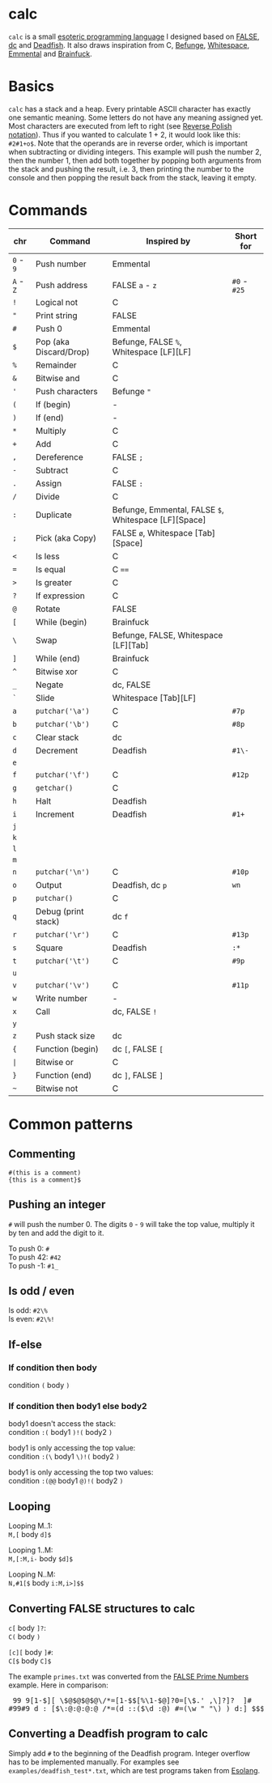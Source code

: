 # calc
`calc` is a small [esoteric programming language](https://en.wikipedia.org/wiki/Esoteric_programming_language "esoteric programming language") I designed based on [FALSE](https://esolangs.org/wiki/FALSE "FALSE"), [dc](https://esolangs.org/wiki/Dc "dc") and [Deadfish](https://esolangs.org/wiki/Deadfish "Deadfish"). It also draws inspiration from C, [Befunge](https://esolangs.org/wiki/Befunge "Befunge"), [Whitespace](https://esolangs.org/wiki/Whitespace "Whitespace"), [Emmental](https://esolangs.org/wiki/Emmental "Emmental") and [Brainfuck](https://esolangs.org/wiki/Brainfuck "Brainfuck").

# Basics
`calc` has a stack and a heap. Every printable ASCII character has exactly one semantic meaning. Some letters do not have any meaning assigned yet. Most characters are executed from left to right (see [Reverse Polish notation](https://en.wikipedia.org/wiki/Reverse_Polish_notation "RPN")). Thus if you wanted to calculate 1 + 2, it would look like this: `#2#1+o$`. Note that the operands are in reverse order, which is important when subtracting or dividing integers. This example will push the number 2, then the number 1, then add both together by popping both arguments from the stack and pushing the result, i.e. 3, then printing the number to the console and then popping the result back from the stack, leaving it empty.

# Commands

|chr |Command           |Inspired by     |Short for
|----|------------------|----------------|---------------------------------
|`0` - `9`|Push number  |Emmental        |
|`A` - `Z`|Push address |FALSE `a` - `z` |`#0` - `#25`
|`!` |Logical not       |C               |
|`"` |Print string      |FALSE           |
|`#` |Push 0            |Emmental        |
|`$` |Pop (aka Discard/Drop)|Befunge, FALSE `%`, Whitespace \[LF\]\[LF\]|
|`%` |Remainder         |C               |
|`&` |Bitwise and       |C               |
|`'` |Push characters   |Befunge `"`     |
|`(` |If (begin)        |-               |
|`)` |If (end)          |-               |
|`*` |Multiply          |C               |
|`+` |Add               |C               |
|`,` |Dereference       |FALSE `;`       |
|`-` |Subtract          |C               |
|`.` |Assign            |FALSE `:`       |
|`/` |Divide            |C               |
|`:` |Duplicate         |Befunge, Emmental, FALSE `$`, Whitespace \[LF\]\[Space\]|
|`;` |Pick (aka Copy)   |FALSE `ø`, Whitespace \[Tab\]\[Space\]|
|`<` |Is less           |C               |
|`=` |Is equal          |C `==`          |
|`>` |Is greater        |C               |
|`?` |If expression     |C               |
|`@` |Rotate            |FALSE           |
|`[` |While (begin)     |Brainfuck       |
|`\` |Swap              |Befunge, FALSE, Whitespace \[LF\]\[Tab\]|
|`]` |While (end)       |Brainfuck       |
|`^` |Bitwise xor       |C               |
|`_` |Negate            |dc, FALSE       |
|`` ` ``|Slide          |Whitespace \[Tab\]\[LF\]|
|`a` |`putchar('\a')`   |C               |`#7p`
|`b` |`putchar('\b')`   |C               |`#8p`
|`c` |Clear stack       |dc              |
|`d` |Decrement         |Deadfish        |`#1\-`
|`e` |                  |                |
|`f` |`putchar('\f')`   |C               |`#12p`
|`g` |`getchar()`       |C               |
|`h` |Halt              |Deadfish        |
|`i` |Increment         |Deadfish        |`#1+`
|`j` |                  |                |
|`k` |                  |                |
|`l` |                  |                |
|`m` |                  |                |
|`n` |`putchar('\n')`   |C               |`#10p`
|`o` |Output            |Deadfish, dc `p`|`wn`
|`p` |`putchar()`       |C               |
|`q` |Debug (print stack)|dc `f`         |
|`r` |`putchar('\r')`   |C               |`#13p`
|`s` |Square            |Deadfish        |`:*`
|`t` |`putchar('\t')`   |C               |`#9p`
|`u` |                  |                |
|`v` |`putchar('\v')`   |C               |`#11p`
|`w` |Write number      |-               |
|`x` |Call              |dc, FALSE `!`   |
|`y` |                  |                |
|`z` |Push stack size   |dc              |
|`{` |Function (begin)  |dc `[`, FALSE `[`|
|<code>&#124;</code>|Bitwise or|C        |
|`}` |Function (end)    |dc `]`, FALSE `]`|
|`~` |Bitwise not       |C               |

# Common patterns

## Commenting
`#(this is a comment)`  
`{this is a comment}$`

## Pushing an integer

`#` will push the number 0. The digits `0` - `9` will take the top value, multiply it by ten and add the digit to it.

To push 0: `#`  
To push 42: `#42`  
To push -1: `#1_`

## Is odd / even

Is odd: `#2\%`  
Is even: `#2\%!`

## If-else

### If condition then body

condition `(` body `)`

### If condition then body1 else body2

body1 doesn't access the stack:  
condition `:(` body1 `)!(` body2 `)`

body1 is only accessing the top value:  
condition `:(\` body1 `\)!(` body2 `)`

body1 is only accessing the top two values:  
condition `:(@@` body1 `@)!(` body2 `)`

## Looping

Looping M..1:  
`M,[` body `d]$`

Looping 1..M:  
`M,[:M,i-` body `$d]$`

Looping N..M:  
`N,#1[$` body `i:M,i>]$$`

## Converting FALSE structures to calc

`c[` body `]?`:  
`C(` body `)`

`[c][` body `]#`:  
`C[$` body `C]$`

The example `primes.txt` was converted from the [FALSE Prime Numbers](http://strlen.com/false-language "FALSE Prime Numbers") example. Here in comparison:  
<pre> 99 9[1-$][ \$@$@$@$@\/*=[1-$$[%\1-$@]?0=[\$.' ,\]?]?  ]#
#99#9 d : [$\:@:@:@:@ /*=(d ::($\d :@) #=(\w " "\) ) d:] $$$</pre>

## Converting a Deadfish program to calc

Simply add `#` to the beginning of the Deadfish program. Integer overflow has to be implemented manually. For examples see `examples/deadfish_test*.txt`, which are test programs taken from [Esolang](https://esolangs.org/wiki/Deadfish#Example_program "Esolang").
